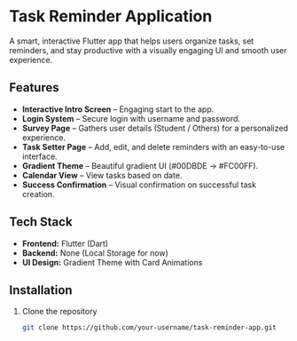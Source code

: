 # Task Reminder Application  

A smart, interactive Flutter app that helps users organize tasks, set reminders, and stay productive with a visually engaging UI and smooth user experience.  

## Features  

- **Interactive Intro Screen** – Engaging start to the app.  
- **Login System** – Secure login with username and password.  
- **Survey Page** – Gathers user details (Student / Others) for a personalized experience.  
- **Task Setter Page** – Add, edit, and delete reminders with an easy-to-use interface.  
- **Gradient Theme** – Beautiful gradient UI (#00DBDE → #FC00FF).  
- **Calendar View** – View tasks based on date.  
- **Success Confirmation** – Visual confirmation on successful task creation.  

## Tech Stack  

- **Frontend:** Flutter (Dart)  
- **Backend:** None (Local Storage for now)  
- **UI Design:** Gradient Theme with Card Animations  

## Installation  

1. Clone the repository  
   ```bash
   git clone https://github.com/your-username/task-reminder-app.git
